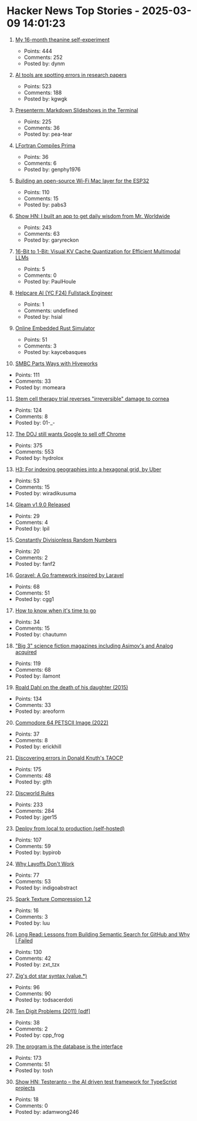 # Hacker News Top Stories - 2025-03-09 14:01:23

1. [My 16-month theanine self-experiment](https://dynomight.net/theanine/)
   - Points: 444
   - Comments: 252
   - Posted by: dynm

2. [AI tools are spotting errors in research papers](https://www.nature.com/articles/d41586-025-00648-5)
   - Points: 523
   - Comments: 188
   - Posted by: kgwgk

3. [Presenterm: Markdown Slideshows in the Terminal](https://github.com/mfontanini/presenterm)
   - Points: 225
   - Comments: 36
   - Posted by: pea-tear

4. [LFortran Compiles Prima](https://lfortran.org/blog/2025/03/lfortran-compiles-prima/)
   - Points: 36
   - Comments: 6
   - Posted by: genphy1976

5. [Building an open-source Wi-Fi Mac layer for the ESP32](https://esp32-open-mac.be)
   - Points: 110
   - Comments: 15
   - Posted by: pabs3

6. [Show HN: I built an app to get daily wisdom from Mr. Worldwide](https://daale.club/)
   - Points: 243
   - Comments: 63
   - Posted by: garyreckon

7. [16-Bit to 1-Bit: Visual KV Cache Quantization for Efficient Multimodal LLMs](https://arxiv.org/abs/2502.14882)
   - Points: 5
   - Comments: 0
   - Posted by: PaulHoule

8. [Helpcare AI (YC F24) Fullstack Engineer](https://docs.google.com/forms/d/e/1FAIpQLScpzOyP_mk3muEpbKrnW8UTZB_yP5SJwjbeT8_6A6fhdvpJCg/viewform?usp=preview)
   - Points: 1
   - Comments: undefined
   - Posted by: hsial

9. [Online Embedded Rust Simulator](https://wokwi.com/rust)
   - Points: 51
   - Comments: 3
   - Posted by: kaycebasques

10. [SMBC Parts Ways with Hiveworks](https://www.smbc-comics.com/comic/announcement-2)
   - Points: 111
   - Comments: 33
   - Posted by: momeara

11. [Stem cell therapy trial reverses "irreversible" damage to cornea](https://newatlas.com/biology/stem-cell-therapy-reverses-irreversible-damage-cornea/)
   - Points: 124
   - Comments: 8
   - Posted by: 01-_-

12. [The DOJ still wants Google to sell off Chrome](https://www.wired.com/story/the-doj-still-wants-google-to-divest-chrome/)
   - Points: 375
   - Comments: 553
   - Posted by: hydrolox

13. [H3: For indexing geographies into a hexagonal grid, by Uber](https://h3geo.org/)
   - Points: 53
   - Comments: 15
   - Posted by: wiradikusuma

14. [Gleam v1.9.0 Released](https://gleam.run/news/hello-echo-hello-git/)
   - Points: 29
   - Comments: 4
   - Posted by: lpil

15. [Constantly Divisionless Random Numbers](https://dotat.at/@/2025-03-05-lemire-inline.html)
   - Points: 20
   - Comments: 2
   - Posted by: fanf2

16. [Goravel: A Go framework inspired by Laravel](https://www.goravel.dev)
   - Points: 68
   - Comments: 51
   - Posted by: cgg1

17. [How to know when it's time to go](https://bitfieldconsulting.com/posts/when-its-time-to-go)
   - Points: 34
   - Comments: 15
   - Posted by: chautumn

18. ["Big 3" science fiction magazines including Asimov's and Analog acquired](https://jasonsanford.substack.com/p/genre-grapevine-for-last-half-of)
   - Points: 119
   - Comments: 68
   - Posted by: ilamont

19. [Roald Dahl on the death of his daughter (2015)](https://www.telegraph.co.uk/books/authors/roald-dahls-darkest-hour/)
   - Points: 134
   - Comments: 33
   - Posted by: areoform

20. [Commodore 64 PETSCII Image (2022)](https://medium.com/@8bitsten/commodore-64-petscii-image-f608225714ec)
   - Points: 37
   - Comments: 8
   - Posted by: erickhill

21. [Discovering errors in Donald Knuth's TAOCP](https://glthr.com/discovering-errors-in-donald-knuths-taocp)
   - Points: 175
   - Comments: 48
   - Posted by: glth

22. [Discworld Rules](https://contraptions.venkateshrao.com/p/discworld-rules)
   - Points: 233
   - Comments: 284
   - Posted by: jger15

23. [Deploy from local to production (self-hosted)](https://github.com/bypirob/airo)
   - Points: 107
   - Comments: 59
   - Posted by: bypirob

24. [Why Layoffs Don't Work](https://thehustle.co/originals/why-layoffs-dont-work)
   - Points: 77
   - Comments: 53
   - Posted by: indigoabstract

25. [Spark Texture Compression 1.2](https://www.ludicon.com/castano/blog/2025/03/spark-1-2/)
   - Points: 16
   - Comments: 3
   - Posted by: luu

26. [Long Read: Lessons from Building Semantic Search for GitHub and Why I Failed](https://tzx.notion.site/What-I-Learned-Building-a-Free-Semantic-Search-Tool-for-GitHub-and-Why-I-Failed-1a09b742c7918033b318f3a5d7dc9751)
   - Points: 130
   - Comments: 42
   - Posted by: zxt_tzx

27. [Zig's dot star syntax (value.*)](https://www.openmymind.net/Zig-Dot-Star-Syntax/)
   - Points: 96
   - Comments: 90
   - Posted by: todsacerdoti

28. [Ten Digit Problems (2011) [pdf]](https://people.maths.ox.ac.uk/trefethen/publication/PDF/2011_137.pdf)
   - Points: 38
   - Comments: 2
   - Posted by: cpp_frog

29. [The program is the database is the interface](https://www.scattered-thoughts.net/writing/the-program-is-the-database-is-the-interface/)
   - Points: 173
   - Comments: 51
   - Posted by: tosh

30. [Show HN: Testeranto – the AI driven test framework for TypeScript projects](https://www.npmjs.com/package/testeranto)
   - Points: 18
   - Comments: 0
   - Posted by: adamwong246


